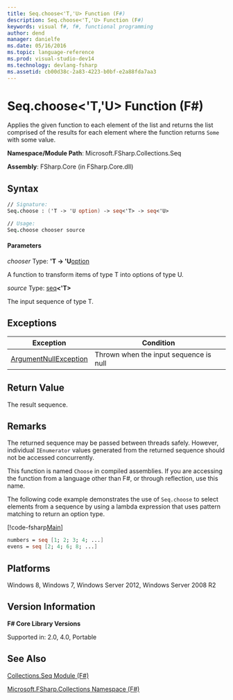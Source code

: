 ```yaml
---
title: Seq.choose<'T,'U> Function (F#)
description: Seq.choose<'T,'U> Function (F#)
keywords: visual f#, f#, functional programming
author: dend
manager: danielfe
ms.date: 05/16/2016
ms.topic: language-reference
ms.prod: visual-studio-dev14
ms.technology: devlang-fsharp
ms.assetid: cb00d38c-2a83-4223-b0bf-e2a88fda7aa3
---
```


# Seq.choose<'T,'U> Function (F#)

Applies the given function to each element of the list and returns the list comprised of the results for each element where the function returns `Some` with some value.

**Namespace/Module Path**: Microsoft.FSharp.Collections.Seq

**Assembly**: FSharp.Core (in FSharp.Core.dll)


## Syntax

```fsharp
// Signature:
Seq.choose : ('T -> 'U option) -> seq<'T> -> seq<'U>

// Usage:
Seq.choose chooser source
```

#### Parameters
*chooser*
Type: **'T -&gt; 'U**[option](https://msdn.microsoft.com/library/b08add48-34bf-4410-80a1-ef6a8daddc58)


A function to transform items of type T into options of type U.


*source*
Type: [seq](https://msdn.microsoft.com/library/2f0c87c6-8a0d-4d33-92a6-10d1d037ce75)**&lt;'T&gt;**


The input sequence of type T.

## Exceptions
|Exception|Condition|
|----|----|
|[ArgumentNullException](https://msdn.microsoft.com/library/system.argumentnullexception.aspx)|Thrown when the input sequence is null|

## Return Value

The result sequence.

## Remarks
The returned sequence may be passed between threads safely. However, individual `IEnumerator` values generated from the returned sequence should not be accessed concurrently.

This function is named `Choose` in compiled assemblies. If you are accessing the function from a language other than F#, or through reflection, use this name.

The following code example demonstrates the use of `Seq.choose` to select elements from a sequence by using a lambda expression that uses pattern matching to return an option type.

[!code-fsharp[Main](~samples/snippets/fsharp/samples101/snippet1008.fs)]

```fsharp
numbers = seq [1; 2; 3; 4; ...]
evens = seq [2; 4; 6; 8; ...]
```

## Platforms
Windows 8, Windows 7, Windows Server 2012, Windows Server 2008 R2


## Version Information
**F# Core Library Versions**

Supported in: 2.0, 4.0, Portable

## See Also
[Collections.Seq Module &#40;F&#35;&#41;](Collections.Seq-Module-%5BFSharp%5D.md)

[Microsoft.FSharp.Collections Namespace &#40;F&#35;&#41;](Microsoft.FSharp.Collections-Namespace-%5BFSharp%5D.md)
